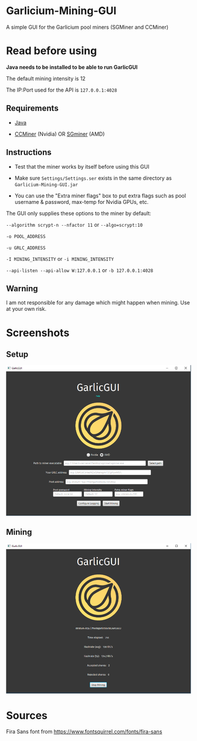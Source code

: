 # Garlicium-Mining-GUI

A simple GUI for the Garlicium pool miners (SGMiner and CCMiner)

# Read before using

**Java needs to be installed to be able to run GarlicGUI**

The default mining intensity is 12

The IP:Port used for the API is `127.0.0.1:4028`

## Requirements

 - [Java](https://java.com/en/download/)

 - [CCMiner](https://github.com/tpruvot/ccminer/releases) (Nvidia) OR [SGminer](https://github.com/nicehash/sgminer-gm/releases) (AMD)

## Instructions

 - Test that the miner works by itself before using this GUI

 - Make sure `Settings/Settings.ser` exists in the same directory as `Garlicium-Mining-GUI.jar`

 - You can use the "Extra miner flags" box to put extra flags such as pool username & password, max-temp for Nvidia GPUs, etc.

The GUI only supplies these options to the miner by default:

`--algorithm scrypt-n --nfactor 11` or `--algo=scrypt:10`

`-o POOL_ADDRESS`

`-u GRLC_ADDRESS`

`-I MINING_INTENSITY` or `-i MINING_INTENSITY`

`--api-listen --api-allow W:127.0.0.1` or `-b 127.0.0.1:4028`

## Warning

I am not responsible for any damage which might happen when mining. Use at your own risk.

# Screenshots

## Setup

![screenshot](screenshot.png)

## Mining

![screenshot2](screenshot2.png)

# Sources

Fira Sans font from https://www.fontsquirrel.com/fonts/fira-sans
